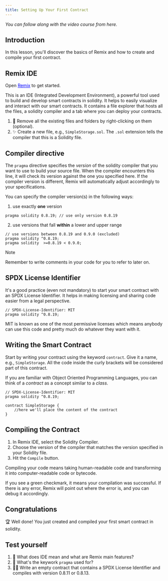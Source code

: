 ```yaml
---
title: Setting Up Your First Contract
---
```


_You can follow along with the video course from here._

## Introduction 
In this lesson, you'll discover the basics of Remix and how to create and compile your first contract.

## Remix IDE

Open <a href="https://remix.ethereum.org/" target="_blank" style="color: blue; text-decoration: underline;">Remix</a> to get started. 

This is an IDE (Integrated Development Environment), a powerful tool used to build and develop smart contracts in solidity. It helps to easily visualize and interact with our smart contracts. It contains a file explorer that hosts all the files, a solidity compiler and a tab where you can deploy your contracts.

1. 🧹 Remove all the existing files and folders by right-clicking on them (optional).
2. ✨ Create a new file, e.g., `SimpleStorage.sol`. The `.sol` extension tells the compiler that this is a Solidity file.

<!--TODO: Add Support for Solidity on svelte-->

## Compiler directive

The `pragma` directive specifies the *version* of the solidity compiler that you want to use to build your source file. When the compiler encounters this line, it will check its version against the one you specified here. If the compiler version is different, Remix will automatically adjust accordingly to your specifications. 

You can specify the compiler version(s) in the following ways:

1. use exactly **one** version 
```solidity
pragma solidity 0.8.19; // use only version 0.8.19
```

2. use versions that fall **within** a lower and upper range

```solidity
// use versions between 0.8.19 and 0.9.0 (excluded)
pragma solidity ^0.8.19; 
pragma solidity  >=0.8.19 < 0.9.0;
```

> [!NOTE]
Remember to write comments in your code for you to refer to later on.

## SPDX License Identifier

It's a good practice (even not mandatory) to start your smart contract with an SPDX License Identifier. It helps in making licensing and sharing code easier from a legal perspective.

```solidity
// SPDX-License-Identifier: MIT
pragma solidity ^0.8.19;
```

MIT is known as one of the most permissive licenses which means anybody can use this code and pretty much do whatever they want with it.

## Writing the Smart Contract

Start by writing your contract using the keyword `contract`. Give it a name, e.g., `SimpleStorage`. All the code inside the curly brackets will be considered part of this contract.

If you are familiar with Object Oriented Programming Languages, you can think of a *contract* as a concept similar to a *class*.

```solidity
// SPDX-License-Identifier: MIT
pragma solidity ^0.8.19;

contract SimpleStorage {
    //here we'll place the content of the contract
}
```

## Compiling the Contract

1. In Remix IDE, select the Solidity Compiler.
2. Choose the version of the compiler that matches the version specified in your Solidity file.
3. Hit the `Compile` button.

Compiling your code means taking human-readable code and transforming it into computer-readable code or bytecode.

If you see a green checkmark, it means your compilation was successful. If there is any error, Remix will point out where the error is, and you can debug it accordingly.

## Congratulations
🏆 Well done! You just created and compiled your first smart contract in solidity.

## Test yourself
1. 📕 What does IDE mean and what are Remix main features?
2. 📕 What's the keywork `pragma` used for?
3. 🧑‍💻 Write an empty contract that contains a SPDX License Identifier and compiles with version 0.8.11 or 0.8.13.